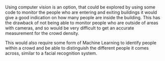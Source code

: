 Using computer vision is an option, that could be explored by using some code to monitor the people who are entering and exiting buildings it would give a good indication on how many people are inside the building. This has the drawback of not being able to monitor people who are outside of areas with cameras, and so would be very difficult to get an accurate measurement for the crowd density.

This would also require some form of Machine Learning to identify people within a crowd and be able to distinguish the different people it comes across, similar to a facial recognition system.
